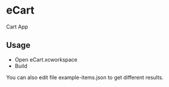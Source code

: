 # eCart
Cart App

## Usage

* Open eCart.xcworkspace
* Build

You can also edit file example-items.json to get different results.
